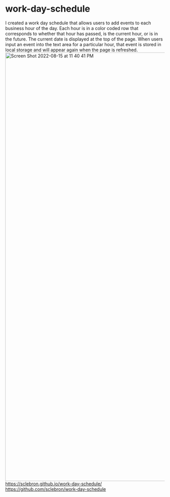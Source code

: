 # work-day-schedule
I created a work day schedule that allows users to add events to each business hour of the day. Each hour is in a color coded row that corresponds to whether that hour has passed, is the current hour, or is in the future. The current date is displayed at the top of the page. When users input an event into the text area for a particular hour, that event is stored in local storage and will appear again when the page is refreshed.
<img width="1352" alt="Screen Shot 2022-08-15 at 11 40 41 PM" src="https://user-images.githubusercontent.com/109631700/184806001-7cbd3bf2-763c-47d9-80db-1ece206e1cb0.png">
https://sclebron.github.io/work-day-schedule/
https://github.com/sclebron/work-day-schedule

